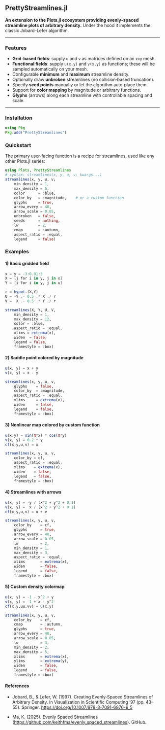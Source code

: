 ## PrettyStreamlines.jl

**An extension to the Plots.jl ecosystem providing evenly‑spaced streamline plots of arbitrary density.** Under the hood it implements the classic Jobard–Lefer algorithm.

---

### Features

- **Grid‑based fields**: supply `u` and `v` as matrices defined on an `x×y` mesh.
- **Functional fields**: supply `u(x,y)` and `v(x,y)` as functions; these will be sampled automatically on your mesh.
- Configurable **minimum** and **maximum** streamline density.
- Optionally draw **unbroken** streamlines (no collision‐based truncation).
- Specify **seed points** manually or let the algorithm auto‑place them.
- Support for **color mapping** by magnitude or arbitrary functions.
- **Glyphs** (arrows) along each streamline with controllable spacing and scale.

---

### Installation

```julia
using Pkg
Pkg.add("PrettyStreamlines")
```

### Quickstart
The primary user‑facing function is a recipe for streamlines, used like any other Plots.jl series:
```julia
using Plots, PrettyStreamlines
# syntax: streamlines(x, y, u, v; kwargs...)
streamlines(x, y, u, v;
    min_density = 1,
    max_density = 5,
    color      = :blue,
    color_by   = :magnitude,    # or a custom function
    glyphs     = true,
    arrow_every = 40,
    arrow_scale = 0.05,
    unbroken   = false,
    seeds      = nothing,
    lw         = 2,
    cmap       = :autumn,
    aspect_ratio = :equal,
    legend     = false)

```

### Examples
#### 1) Basic gridded field
```julia
x = y = -3:0.01:3
X = [j for i in y, j in x]
Y = [i for i in y, j in x]

r = hypot.(X,Y)
U = -Y .- 0.5 .* X ./ r
V =  X .- 0.5 .* Y ./ r

streamlines(X, Y, U, V,
    min_density = 1,
    max_density = 12,
    color = :blue,
    aspect_ratio = :equal,
    xlims = extrema(x),
    widen  = false,
    legend = false,
    framestyle = :box)
```

#### 2) Saddle point colored by magnitude
```julia
u(x, y) = x + y
v(x, y) = x - y

streamlines(x, y, u, v,
    glyphs    = false,
    color_by  = :magnitude,
    aspect_ratio = :equal,
    xlims     = extrema(x),
    widen     = false,
    legend    = false,
    framestyle = :box)
```
#### 3) Nonlinear map colored by custom function
```julia
u(x,y) = sin(π*x) * cos(π*y)
v(x, y) = 0.2 * y
cf(x,y,u,v) = x

streamlines(x, y, u, v,
    color_by = cf,
    aspect_ratio = :equal,
    xlims    = extrema(x),
    widen    = false,
    legend   = false,
    framestyle = :box)

```

#### 4) Streamlines with arrows

```julia
u(x, y) = -y / (x^2 + y^2 + 0.1)
v(x, y) =  x / (x^2 + y^2 + 0.1)
cf(x,y,u,v) = u + v

streamlines(x, y, u, v,
    color_by    = cf,
    glyphs      = true,
    arrow_every = 40,
    arrow_scale = 0.05,
    lw          = 2,
    min_density = 1,
    max_density = 3,
    aspect_ratio = :equal,
    xlims       = extrema(x),
    widen       = false,
    legend      = false,
    framestyle = :box)
```


#### 5) Custom density colormap
```julia
u(x, y) = -1 - x^2 + y
v(x, y) =  1 + x - y^2
cf(x,y,uu,vv) = u(x,y)

streamlines(x, y, u, v,
    color_by    = cf,
    cmap        = :autumn,
    glyphs      = true,
    arrow_every = 40,
    arrow_scale = 0.05,
    lw          = 3,
    min_density = 2,
    max_density = 5,
    xlims       = extrema(x),
    ylims       = extrema(y),
    widen       = false,
    legend      = false,
    framestyle = :box)

```

#### References
 - Jobard, B., & Lefer, W. (1997). Creating Evenly‑Spaced Streamlines of Arbitrary Density. In Visualization in Scientific Computing ’97 (pp. 43–55). Springer. https://doi.org/10.1007/978-3-7091-6876-9_5

 - Ma, K. (2025). Evenly Spaced Streamlines (https://github.com/keithfma/evenly_spaced_streamlines). GitHub. 